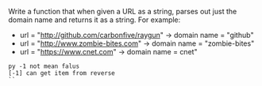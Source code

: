 Write a function that when given a URL as a string, parses out just the domain name and returns it as a string. For example:

* url = "http://github.com/carbonfive/raygun" -> domain name = "github"
* url = "http://www.zombie-bites.com"         -> domain name = "zombie-bites"
* url = "https://www.cnet.com"                -> domain name = cnet"

```
py -1 not mean falus
[-1] can get item from reverse
``

